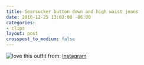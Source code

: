 ```yaml
---
title: Searsucker button down and high waist jeans
date: 2016-12-25 13:03:00 -06:00
categories:
- clips
layout: post
crosspost_to_medium: false
---
```


 ![love this outfit](https://instagram.fcur1-1.fna.fbcdn.net/t51.2885-15/e35/15535171_1709863795993437_4590659310245117952_n.jpg?ig_cache_key=MTQwNTQ4MjE1OTQyMjExMDU1NA%3D%3D.2)
from: [Instagram](http://ift.tt/2ihqtYr)